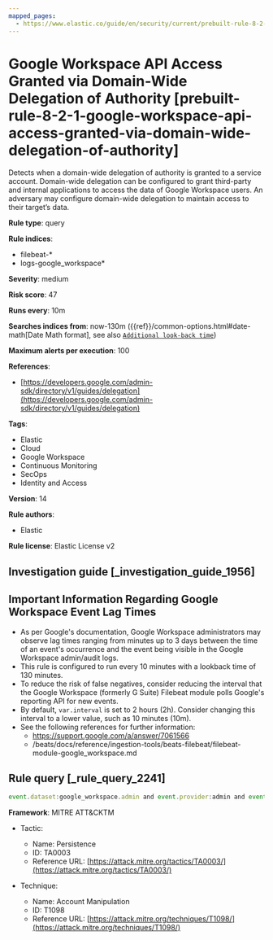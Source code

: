 ```yaml
---
mapped_pages:
  - https://www.elastic.co/guide/en/security/current/prebuilt-rule-8-2-1-google-workspace-api-access-granted-via-domain-wide-delegation-of-authority.html
---
```


# Google Workspace API Access Granted via Domain-Wide Delegation of Authority [prebuilt-rule-8-2-1-google-workspace-api-access-granted-via-domain-wide-delegation-of-authority]

Detects when a domain-wide delegation of authority is granted to a service account. Domain-wide delegation can be configured to grant third-party and internal applications to access the data of Google Workspace users. An adversary may configure domain-wide delegation to maintain access to their target’s data.

**Rule type**: query

**Rule indices**:

* filebeat-*
* logs-google_workspace*

**Severity**: medium

**Risk score**: 47

**Runs every**: 10m

**Searches indices from**: now-130m ({{ref}}/common-options.html#date-math[Date Math format], see also [`Additional look-back time`](docs-content://solutions/security/detect-and-alert/create-detection-rule.md#rule-schedule))

**Maximum alerts per execution**: 100

**References**:

* [https://developers.google.com/admin-sdk/directory/v1/guides/delegation](https://developers.google.com/admin-sdk/directory/v1/guides/delegation)

**Tags**:

* Elastic
* Cloud
* Google Workspace
* Continuous Monitoring
* SecOps
* Identity and Access

**Version**: 14

**Rule authors**:

* Elastic

**Rule license**: Elastic License v2

## Investigation guide [_investigation_guide_1956]

## Important Information Regarding Google Workspace Event Lag Times
- As per Google's documentation, Google Workspace administrators may observe lag times ranging from minutes up to 3 days between the time of an event's occurrence and the event being visible in the Google Workspace admin/audit logs.
- This rule is configured to run every 10 minutes with a lookback time of 130 minutes.
- To reduce the risk of false negatives, consider reducing the interval that the Google Workspace (formerly G Suite) Filebeat module polls Google's reporting API for new events.
- By default, `var.interval` is set to 2 hours (2h). Consider changing this interval to a lower value, such as 10 minutes (10m).
- See the following references for further information:
  - https://support.google.com/a/answer/7061566
  - /beats/docs/reference/ingestion-tools/beats-filebeat/filebeat-module-google_workspace.md

## Rule query [_rule_query_2241]

```js
event.dataset:google_workspace.admin and event.provider:admin and event.category:iam and event.action:AUTHORIZE_API_CLIENT_ACCESS
```

**Framework**: MITRE ATT&CKTM

* Tactic:

    * Name: Persistence
    * ID: TA0003
    * Reference URL: [https://attack.mitre.org/tactics/TA0003/](https://attack.mitre.org/tactics/TA0003/)

* Technique:

    * Name: Account Manipulation
    * ID: T1098
    * Reference URL: [https://attack.mitre.org/techniques/T1098/](https://attack.mitre.org/techniques/T1098/)



